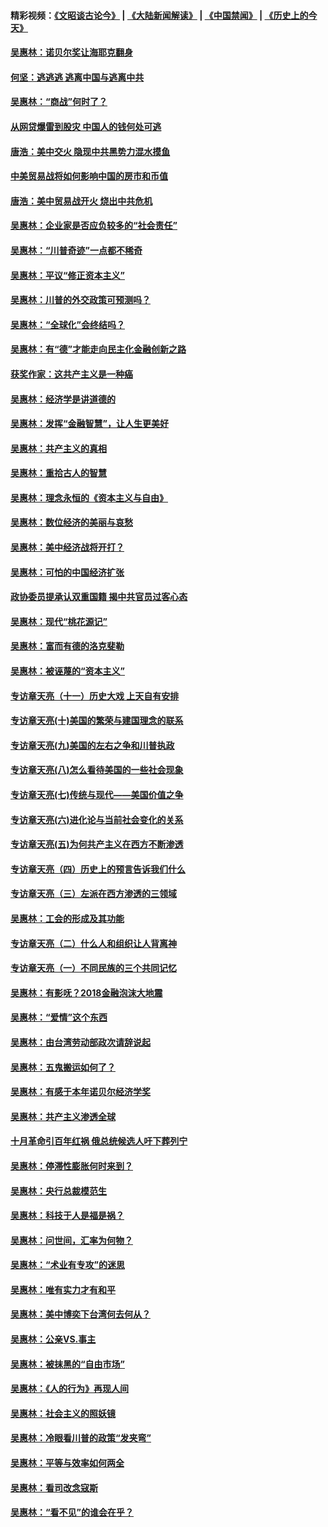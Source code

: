 #### 精彩视频：[《文昭谈古论今》](https://github.com/gfw-breaker/wenzhao/blob/master/README.md?t=12050931) | [《大陆新闻解读》](https://github.com/gfw-breaker/ntdtv-comedy/blob/master/README.md?t=12050931) | [《中国禁闻》](https://github.com/gfw-breaker/ntdtv-news/blob/master/README.md?t=12050931) | [《历史上的今天》](https://github.com/gfw-breaker/today-in-history/blob/master/README.md?t=12050931) 

#### [吴惠林：诺贝尔奖让海耶克翻身](../pages/nsc423/n10890049.md?t=12050931) 

#### [何坚：逃逃逃 逃离中国与逃离中共](../pages/nsc423/n10592891.md?t=12050931) 

#### [吴惠林：“商战”何时了？](../pages/nsc423/n10573558.md?t=12050931) 

#### [从网贷爆雷到股灾 中国人的钱何处可逃](../pages/nsc423/n10572800.md?t=12050931) 

#### [唐浩：美中交火 隐现中共黑势力混水摸鱼](../pages/nsc423/n10544040.md?t=12050931) 

#### [中美贸易战将如何影响中国的房市和币值](../pages/nsc423/n10543697.md?t=12050931) 

#### [唐浩：美中贸易战开火 烧出中共危机](../pages/nsc423/n10540126.md?t=12050931) 

#### [吴惠林：企业家是否应负较多的“社会责任”](../pages/nsc423/n10535022.md?t=12050931) 

#### [吴惠林：“川普奇迹”一点都不稀奇](../pages/nsc423/n10512808.md?t=12050931) 

#### [吴惠林：平议“修正资本主义”](../pages/nsc423/n10495724.md?t=12050931) 

#### [吴惠林：川普的外交政策可预测吗？](../pages/nsc423/n10462387.md?t=12050931) 

#### [吴惠林：“全球化”会终结吗？](../pages/nsc423/n10452838.md?t=12050931) 

#### [吴惠林：有“德”才能走向民主化金融创新之路](../pages/nsc423/n10432292.md?t=12050931) 

#### [获奖作家：这共产主义是一种癌](../pages/nsc423/n10431541.md?t=12050931) 

#### [吴惠林：经济学是讲道德的](../pages/nsc423/n10398014.md?t=12050931) 

#### [吴惠林：发挥“金融智慧”，让人生更美好](../pages/nsc423/n10375019.md?t=12050931) 

#### [吴惠林：共产主义的真相](../pages/nsc423/n10351394.md?t=12050931) 

#### [吴惠林：重拾古人的智慧](../pages/nsc423/n10337691.md?t=12050931) 

#### [吴惠林：理念永恒的《资本主义与自由》](../pages/nsc423/n10316274.md?t=12050931) 

#### [吴惠林：数位经济的美丽与哀愁](../pages/nsc423/n10292946.md?t=12050931) 

#### [吴惠林：美中经济战将开打？](../pages/nsc423/n10258825.md?t=12050931) 

#### [吴惠林：可怕的中国经济扩张](../pages/nsc423/n10219147.md?t=12050931) 

#### [政协委员提承认双重国籍 揭中共官员过客心态](../pages/nsc423/n10208809.md?t=12050931) 

#### [吴惠林：现代“桃花源记”](../pages/nsc423/n10185234.md?t=12050931) 

#### [吴惠林：富而有德的洛克斐勒](../pages/nsc423/n10142264.md?t=12050931) 

#### [吴惠林：被诬蔑的“资本主义”](../pages/nsc423/n10124816.md?t=12050931) 

#### [专访章天亮（十一）历史大戏 上天自有安排](../pages/nsc423/n10094905.md?t=12050931) 

#### [专访章天亮(十)美国的繁荣与建国理念的联系](../pages/nsc423/n10094899.md?t=12050931) 

#### [专访章天亮(九)美国的左右之争和川普执政](../pages/nsc423/n10094889.md?t=12050931) 

#### [专访章天亮(八)怎么看待美国的一些社会现象](../pages/nsc423/n10094857.md?t=12050931) 

#### [专访章天亮(七)传统与现代——美国价值之争](../pages/nsc423/n10093140.md?t=12050931) 

#### [专访章天亮(六)进化论与当前社会变化的关系](../pages/nsc423/n10092036.md?t=12050931) 

#### [专访章天亮(五)为何共产主义在西方不断渗透](../pages/nsc423/n10083620.md?t=12050931) 

#### [专访章天亮（四）历史上的预言告诉我们什么](../pages/nsc423/n10083606.md?t=12050931) 

#### [专访章天亮（三）左派在西方渗透的三领域](../pages/nsc423/n10081115.md?t=12050931) 

#### [吴惠林：工会的形成及其功能](../pages/nsc423/n10080633.md?t=12050931) 

#### [专访章天亮（二）什么人和组织让人背离神](../pages/nsc423/n10076637.md?t=12050931) 

#### [专访章天亮（一）不同民族的三个共同记忆](../pages/nsc423/n10074188.md?t=12050931) 

#### [吴惠林：有影呒？2018金融泡沫大地震](../pages/nsc423/n10040534.md?t=12050931) 

#### [吴惠林：“爱情”这个东西](../pages/nsc423/n10019423.md?t=12050931) 

#### [吴惠林：由台湾劳动部政次请辞说起](../pages/nsc423/n9979679.md?t=12050931) 

#### [吴惠林：五鬼搬运如何了？](../pages/nsc423/n9925338.md?t=12050931) 

#### [吴惠林：有感于本年诺贝尔经济学奖](../pages/nsc423/n9871883.md?t=12050931) 

#### [吴惠林：共产主义渗透全球](../pages/nsc423/n9812748.md?t=12050931) 

#### [十月革命引百年红祸 俄总统候选人吁下葬列宁](../pages/nsc423/n9810182.md?t=12050931) 

#### [吴惠林：停滞性膨胀何时来到？](../pages/nsc423/n9764136.md?t=12050931) 

#### [吴惠林：央行总裁模范生](../pages/nsc423/n9728134.md?t=12050931) 

#### [吴惠林：科技于人是福是祸？](../pages/nsc423/n9672982.md?t=12050931) 

#### [吴惠林：问世间，汇率为何物？](../pages/nsc423/n9621788.md?t=12050931) 

#### [吴惠林：“术业有专攻”的迷思](../pages/nsc423/n9580363.md?t=12050931) 

#### [吴惠林：唯有实力才有和平](../pages/nsc423/n9529599.md?t=12050931) 

#### [吴惠林：美中博奕下台湾何去何从？](../pages/nsc423/n9483598.md?t=12050931) 

#### [吴惠林：公亲VS.事主](../pages/nsc423/n9425637.md?t=12050931) 

#### [吴惠林：被抹黑的“自由市场”](../pages/nsc423/n9351545.md?t=12050931) 

#### [吴惠林：《人的行为》再现人间](../pages/nsc423/n9296339.md?t=12050931) 

#### [吴惠林：社会主义的照妖镜](../pages/nsc423/n9243460.md?t=12050931) 

#### [吴惠林：冷眼看川普的政策“发夹弯”](../pages/nsc423/n9120684.md?t=12050931) 

#### [吴惠林：平等与效率如何两全](../pages/nsc423/n9075430.md?t=12050931) 

#### [吴惠林：看司改念寇斯](../pages/nsc423/n9024915.md?t=12050931) 

#### [吴惠林：“看不见”的谁会在乎？](../pages/nsc423/n8977488.md?t=12050931) 


